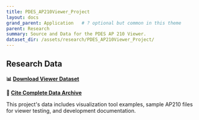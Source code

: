 ```yaml
---
title: PDES_AP210Viewer_Project
layout: docs
grand_parent: Application   # ? optional but common in this theme
parent: Research
summary: Source and Data for the PDES AP 210 Viewer.
dataset_dir: /assets/research/PDES_AP210Viewer_Project/
---
```


## Research Data

**📊 [Download Viewer Dataset](https://www.expresslang.org/ap210-research-data/datasets/pdes-ap210viewer/)**

**🔗 [Cite Complete Data Archive](https://doi.org/10.5281/zenodo.16496290)**

This project's data includes visualization tool examples, sample AP210 files for viewer testing, and development documentation.

